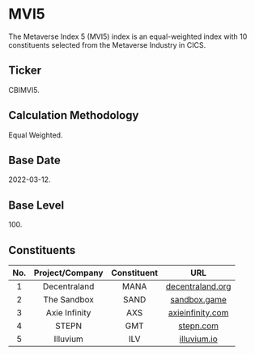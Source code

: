 # MVI5

The Metaverse Index 5 (MVI5) index is an equal-weighted index with 10 constituents selected from the Metaverse Industry in CICS.

## Ticker

CBIMVI5.

## Calculation Methodology

Equal Weighted.

## Base Date

2022-03-12.

## Base Level

100\.

## Constituents

| No. | Project/Company | Constituent |                      URL                      |
| :-: | :-------------: | :---------: | :-------------------------------------------: |
|  1  |   Decentraland  |     MANA    | [decentraland.org](https://decentraland.org/) |
|  2  |   The Sandbox   |     SAND    |  [sandbox.game](https://www.sandbox.game/en/) |
|  3  |  Axie Infinity  |     AXS     | [axieinfinity.com](https://axieinfinity.com/) |
|  4  |      STEPN      |     GMT     |      [stepn.com](https://www.stepn.com/)      |
|  5  |     Illuvium    |     ILV     |    [illuvium.io](https://www.illuvium.io/)    |
